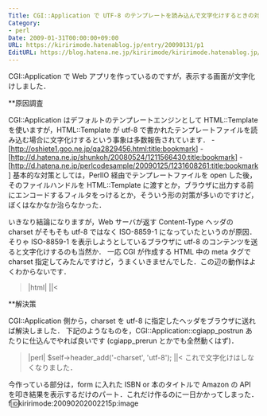 ```yaml
---
Title: CGI::Application で UTF-8 のテンプレートを読み込んで文字化けするときの対処
Category:
- perl
Date: 2009-01-31T00:00:00+09:00
URL: https://kiririmode.hatenablog.jp/entry/20090131/p1
EditURL: https://blog.hatena.ne.jp/kiririmode/kiririmode.hatenablog.jp/atom/entry/8454420450078213501
---
```



CGI::Application で Web アプリを作っているのですが，表示する画面が文字化けしました．

**原因調査

CGI::Application はデフォルトのテンプレートエンジンとして HTML::Template を使いますが，HTML::Template が utf-8 で書かれたテンプレートファイルを読み込む場合に文字化けするという事象は多数報告されています．
-[http://oshiete1.goo.ne.jp/qa2829456.html:title:bookmark]
-[http://d.hatena.ne.jp/shunkoh/20080524/1211566430:title:bookmark]
-[http://d.hatena.ne.jp/perlcodesample/20090125/1231608261:title:bookmark]
基本的な対策としては，PerlIO 経由でテンプレートファイルを open した後，そのファイルハンドルを HTML::Template に渡すとか，ブラウザに出力する前にエンコードするフィルタをっけるとか，そういう形の対策が多いのですけど，ぼくはなかなか治らなかった．


いきなり結論になりますが，Web サーバが返す Content-Type ヘッダの charset がそもそも utf-8 ではなく ISO-8859-1 になっていたというのが原因．
そりゃ ISO-8859-1 を表示しようとしているブラウザに utf-8 のコンテンツを送ると文字化けするのも当然か．
一応 CGI が作成する HTML 中の meta タグで charset 指定してみたんですけど，うまくいきませんでした．この辺の動作はよくわからないです．
>|html|
    <meta http-equiv="Content-Type" content="text/html; charset=UTF-8" />
||<

**解決策

CGI::Application 側から，charset を utf-8 に指定したヘッダをブラウザに送れば解決しました．
下記のようなものを，CGI::Application::cgiapp_postrun あたりに仕込んでやれば良いです (cgiapp_prerun とかでも全然動くはず)．
>|perl|
        $self->header_add('-charset', 'utf-8');
||<
これで文字化けはしなくなりました．

今作っている部分は，form に入れた ISBN or 本のタイトルで Amazon の API を叩き結果を表示するだけのパート．これだけ作るのに一日かかってしまった．
f:id:kiririmode:20090202002215p:image
